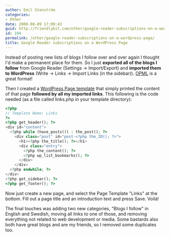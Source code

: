 ```yaml
---
author: Emil Stenström
categories:
- Other
date: 2008-08-09 17:09:43
guid: http://friendlybit.com/other/google-reader-subscriptions-on-a-wordpress-page/
id: 194
permalink: /other/google-reader-subscriptions-on-a-wordpress-page/
title: Google Reader subscriptions on a WordPress Page
---
```


Instead of posting new lists of blogs I follow over and over again I thought I'd make a permanent place for them. So I just **exported all of the blogs I follow** from Google Reader (Settings -> Import/Export) and **imported them to WordPress** (Write -> Links -> Import Links (in the sidebar)). [OPML](http://en.wikipedia.org/wiki/OPML) is a great format!

Then I created a [WordPress Page template](http://codex.wordpress.org/Pages#Page_Templates) that simply printed the content of that page **followed by all my imported links**. This following is the code needed (as a file called links.php in your template directory):

```php
<?php
// Template Name: Links
?>
<?php get_header(); ?>
<div id="content">
  <?php while (have_posts()) : the_post(); ?>
    <div class="post" id="post-<?php the_ID(); ?>">
      <h1><?php the_title(); ?></h1>
      <div class="entry">
        <?php the_content(); ?>
        <?php wp_list_bookmarks(); ?>
      </div>
    </div>
  <?php endwhile; ?>
</div>
<?php get_sidebar(); ?>
<?php get_footer(); ?>
```

Now just create a new page, and select the Page Template "Links" at the bottom. Fill out a page title and an introduction text and press Save. Voilá!

The final touches was adding two new categories, "Blogs I follow" in English and Swedish, moving all links to one of those, and removing everything not related to web development or media. Some bastards also both have great blogs and are my friends, so I removed some duplicates too.
